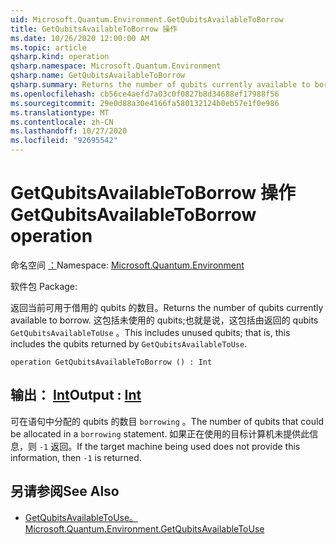 ```yaml
---
uid: Microsoft.Quantum.Environment.GetQubitsAvailableToBorrow
title: GetQubitsAvailableToBorrow 操作
ms.date: 10/26/2020 12:00:00 AM
ms.topic: article
qsharp.kind: operation
qsharp.namespace: Microsoft.Quantum.Environment
qsharp.name: GetQubitsAvailableToBorrow
qsharp.summary: Returns the number of qubits currently available to borrow. This includes unused qubits; that is, this includes the qubits returned by `GetQubitsAvailableToUse`.
ms.openlocfilehash: cb56ce4aefd7a03c0f0827b8d34688ef17988f56
ms.sourcegitcommit: 29e0d88a30e4166fa580132124b0eb57e1f0e986
ms.translationtype: MT
ms.contentlocale: zh-CN
ms.lasthandoff: 10/27/2020
ms.locfileid: "92695542"
---
```

# <a name="getqubitsavailabletoborrow-operation"></a><span data-ttu-id="db3cb-102">GetQubitsAvailableToBorrow 操作</span><span class="sxs-lookup"><span data-stu-id="db3cb-102">GetQubitsAvailableToBorrow operation</span></span>

<span data-ttu-id="db3cb-103">命名空间 [：](xref:Microsoft.Quantum.Environment)</span><span class="sxs-lookup"><span data-stu-id="db3cb-103">Namespace: [Microsoft.Quantum.Environment](xref:Microsoft.Quantum.Environment)</span></span>

<span data-ttu-id="db3cb-104">软件包 [](https://nuget.org/packages/)</span><span class="sxs-lookup"><span data-stu-id="db3cb-104">Package: [](https://nuget.org/packages/)</span></span>


<span data-ttu-id="db3cb-105">返回当前可用于借用的 qubits 的数目。</span><span class="sxs-lookup"><span data-stu-id="db3cb-105">Returns the number of qubits currently available to borrow.</span></span>
<span data-ttu-id="db3cb-106">这包括未使用的 qubits;也就是说，这包括由返回的 qubits `GetQubitsAvailableToUse` 。</span><span class="sxs-lookup"><span data-stu-id="db3cb-106">This includes unused qubits; that is, this includes the qubits returned by `GetQubitsAvailableToUse`.</span></span>

```qsharp
operation GetQubitsAvailableToBorrow () : Int
```


## <a name="output--int"></a><span data-ttu-id="db3cb-107">输出： [Int](xref:microsoft.quantum.lang-ref.int)</span><span class="sxs-lookup"><span data-stu-id="db3cb-107">Output : [Int](xref:microsoft.quantum.lang-ref.int)</span></span>

<span data-ttu-id="db3cb-108">可在语句中分配的 qubits 的数目 `borrowing` 。</span><span class="sxs-lookup"><span data-stu-id="db3cb-108">The number of qubits that could be allocated in a `borrowing` statement.</span></span>
<span data-ttu-id="db3cb-109">如果正在使用的目标计算机未提供此信息，则 `-1` 返回。</span><span class="sxs-lookup"><span data-stu-id="db3cb-109">If the target machine being used does not provide this information, then `-1` is returned.</span></span>

## <a name="see-also"></a><span data-ttu-id="db3cb-110">另请参阅</span><span class="sxs-lookup"><span data-stu-id="db3cb-110">See Also</span></span>

- [<span data-ttu-id="db3cb-111">GetQubitsAvailableToUse。</span><span class="sxs-lookup"><span data-stu-id="db3cb-111">Microsoft.Quantum.Environment.GetQubitsAvailableToUse</span></span>](xref:Microsoft.Quantum.Environment.GetQubitsAvailableToUse)